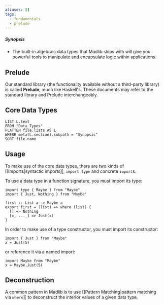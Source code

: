 ```yaml
---
aliases: []
tags:
  - fundamentals
  - prelude
---
```

##### Synopsis
- The built-in algebraic data types that Madlib ships with will give you powerful tools to manipulate and encapsulate logic within applications.
## Prelude

Our standard library (the functionality available without a third-party library) is called **Prelude**, much like Haskell's. These documents may refer to the standard library and Prelude interchangeably.

## Core Data Types

```dataview
LIST L.text
FROM "Data Types"
FLATTEN file.lists AS L
WHERE meta(L.section).subpath = "Synopsis"
SORT file.name
```

## Usage

To make use of the core data types, there are two kinds of [[Imports|syntactic imports]], `import type` and concrete `import`s.

To use a data type in a function signature, you must import its type:

```
import type { Maybe } from "Maybe"
import { Just, Nothing } from "Maybe"

first :: List a -> Maybe a
export first = (list) => where (list) {
  [] => Nothing
  [x, ..._] => Just(x)
}
```

In order to make use of a type constructor, you must import its constructor:

```
import { Just } from "Maybe"
x = Just(5)
```

or reference it via a named import:

```
import Maybe from "Maybe"
x = Maybe.Just(5)
```

## Deconstruction

A common pattern in Madlib is to use [[Pattern Matching|pattern matching via `where`]] to deconstruct the interior values of a given data type.